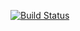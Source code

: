 [![Build Status](https://travis-ci.org/rebvar/city-ws.svg?branch=master)](https://travis-ci.org/rebvar/city-ws)